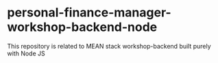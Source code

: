 # personal-finance-manager-workshop-backend-node
This repository is related to MEAN stack workshop-backend built purely with Node JS
